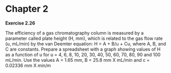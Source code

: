 # Chapter 2

**Exercise 2.26** 

The efficiency of a gas chromatography column is measured by a parameter called
plate height (H, mm), which is related to the gas flow rate (u, mL/min) by the 
van Deemter equation: H = A + B/u + Cu, where A, B, and C are constants. Prepare
a spreadsheet with a graph showing values of H as a function of u
for u = 4, 6, 8, 10, 20, 30, 40, 50, 60, 70, 80, 90 and 100 mL/min. Use the 
values A = 1.65 mm, B = 25.8 mm X mL/min and c = 0.02336 mm X min/m